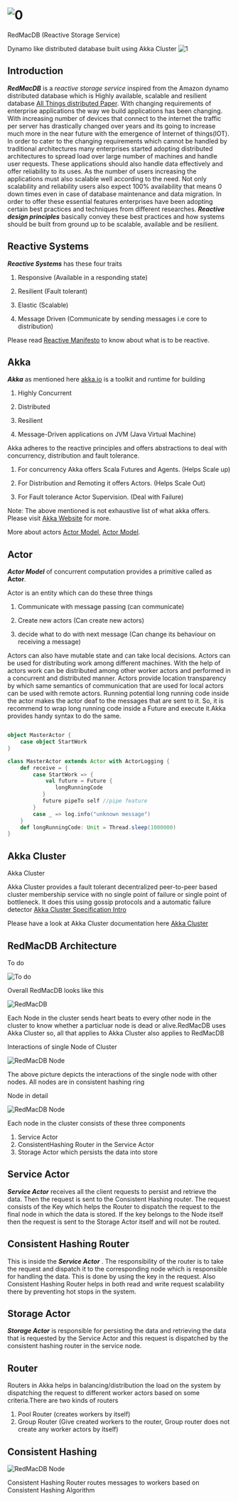 ![0](http://i.imgur.com/TQJASIG.png)
==========================================================
RedMacDB (Reactive Storage Service)

Dynamo like distributed database built using Akka Cluster
![1](http://i.imgur.com/9XVEpFO.png)
## **Introduction**

_**RedMacDB**_ is a _reactive_ _storage_ _service_ inspired from the Amazon dynamo distributed database
which is Highly available, scalable and resilient database [All Things distributed Paper](http://www.allthingsdistributed.com/files/amazon-dynamo-sosp2007.pdf).
With changing requirements of enterprise applications the way we build applications has been changing. With increasing number of
devices that connect to the internet the traffic per server has drastically changed over years and its going to increase much more in the
near future with the emergence of Internet of things(IOT). In order to cater to the changing requirements which cannot be handled by traditional architectures
many enterprises started adopting distributed architectures to spread load over large number of machines and handle user requests. These applications should also
handle data effectively and offer reliability to its uses. As the number of users increasing the applications must also scalable well 
according to the need. Not only scalability and reliability users also expect 100% availability that means 0 down times even in case of 
database maintenance and data migration. In order to offer these essential features enterprises have been adopting certain best practices and techniques from 
different researches. _**Reactive design principles**_ basically convey these best practices and how systems should be built from ground up to be scalable,
available and be resilient.

## **Reactive Systems**
 
_**Reactive Systems**_ has these four traits

1. Responsive     (Available in a responding state)

2. Resilient      (Fault tolerant)

3. Elastic        (Scalable)

4. Message Driven (Communicate by sending messages i.e core to distribution)

Please read [Reactive Manifesto](http://www.reactivemanifesto.org/) to know about what is to be reactive.

## **Akka**

_**Akka**_ as mentioned here [akka.io](http://akka.io) is a toolkit and runtime for building 

1. Highly Concurrent

2. Distributed

3. Resilient

4. Message-Driven  applications on JVM (Java Virtual Machine)

Akka adheres to the reactive principles and offers abstractions to deal with concurrency, distribution and fault tolerance.

1. For concurrency Akka offers Scala Futures and Agents.     (Helps Scale up)

2. For Distribution and Remoting it offers Actors.           (Helps Scale Out)

3. For Fault tolerance Actor Supervision.                    (Deal with Failure)

Note: The above mentioned is not exhaustive list of what akka offers. Please visit [Akka Website](http://akka.io) for more.

More about actors [Actor Model](http://arxiv.org/pdf/1008.1459.pdf), [Actor Model](http://publications.csail.mit.edu/lcs/pubs/pdf/MIT-LCS-TR-194.pdf).

## **Actor**

_**Actor Model**_ of concurrent computation provides a primitive called as **Actor**. 

Actor is an entity which can do these three things

1. Communicate with message passing (can communicate)

2. Create new actors (Can create new actors)

3. decide what to do with next message (Can change its behaviour on receiving a message)

Actors can also have mutable state and can take local decisions. Actors can be used for distributing work among different machines.
With the help of actors work can be distributed among other worker actors and performed in a concurrent and distributed manner.
Actors provide location transparency by which same semantics of communication that are used for local actors can be used with remote actors.
Running potential long running code inside the actor makes the actor deaf to the messages that are sent to it. So, it is recommend to
wrap long running code inside a Future and execute it.Akka provides handy syntax to do the same.


  ```scala
  
  object MasterActor {
      case object StartWork
  }

  class MasterActor extends Actor with ActorLogging {
      def receive = {
          case StartWork => {
              val future = Future {
                 longRunningCode
             }
             future pipeTo self //pipe feature
          }
          case _ => log.info("unknown message")
      }
      def longRunningCode: Unit = Thread.sleep(1000000)
  }
  
  ```
  
## **Akka Cluster** 

Akka Cluster 


Akka Cluster provides a fault tolerant decentralized peer-to-peer based cluster membership service with no 
single point of failure or single point of bottleneck. It does this using gossip protocols and a automatic failure
detector [Akka Cluster Specification Intro](http://doc.akka.io/docs/akka/snapshot/common/cluster.html#cluster)


Please have a look at Akka Cluster documentation here [Akka Cluster](http://akka.io/docs)


## **RedMacDB Architecture**

To do

![To do](http://i.imgur.com/kf2Tdsp.png)

Overall RedMacDB looks like this

![RedMacDB](http://i.imgur.com/J02jBCI.png)

Each Node in the cluster sends heart beats to every other node in the cluster to know whether a particluar
node is dead or alive.RedMacDB uses Akka Cluster so, all that applies to Akka Cluster also applies to
RedMacDB


Interactions of single Node of Cluster

![RedMacDB Node](http://i.imgur.com/J02jBCI.png)

The above picture depicts the interactions of the single node with other nodes. All nodes are in consistent hashing ring

Node in detail

![RedMacDB Node](http://i.imgur.com/D77xOCX.png)

Each node in the cluster consists of these three components

 1. Service Actor
 2. ConsistentHashing Router in the Service Actor
 3. Storage Actor which persists the data into store

## **Service Actor**

_**Service Actor**_ receives all the client requests to persist and retrieve the data. Then the request is
sent to the Consistent Hashing router. The request consists of the Key which helps the Router to dispatch
the request to the final node in which the data is stored. If the key belongs to the Node itself
then the request is sent to the Storage Actor itself and will not be routed.


## **Consistent Hashing Router**

This is inside the _**Service Actor**_ . The responsibility of the router is to take the request and dispatch
it to the corresponding node which is responsible for handling the data. This is done by using the key in the request.
Also Consistent Hashing Router helps in both read and write request scalability there by preventing hot stops in the system.



## **Storage Actor**

_**Storage Actor**_ is responsible for persisting the data and retrieving the data that is requested by the
Service Actor and this request is dispatched by the consistent hashing router in the service node.

## **Router**

Routers in Akka helps in balancing/distribution the load on the system by dispatching the request to different worker
actors based on some criteria.There are two kinds of routers 

1. Pool Router (creates workers by itself)
2. Group Router (Give created workers to the router, Group router does not create any worker actors by itself)

## **Consistent Hashing**

![RedMacDB Node](http://i.imgur.com/J48Fv6l.png)

Consistent Hashing Router routes messages to workers based on Consistent Hashing Algorithm
